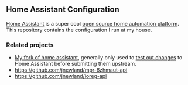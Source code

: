 ## Home Assistant Configuration

[Home Assistant](https://github.com/home-assistant/home-assistant/) is a super cool [open source home automation platform](https://home-assistant.io/). This repository contains the configuration I run at my house.

### Related projects

* [My fork of home assistant](https://github.com/jnewland/home-assistant), generally only used to [test out changes](https://github.com/jnewland/home-assistant/compare) to Home Assistant before submitting them upstream.
* https://github.com/jnewland/mpr-6zhmaut-api
* https://github.com/jnewland/ioreg-api
